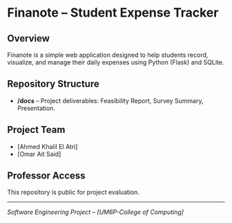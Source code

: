 # Finanote – Student Expense Tracker

## Overview
Finanote is a simple web application designed to help students record, visualize, and manage their daily expenses using Python (Flask) and SQLite.

## Repository Structure
- **/docs** – Project deliverables: Feasibility Report, Survey Summary, Presentation.

## Project Team
- [Ahmed Khalil El Atri]
- [Omar Ait Said]

## Professor Access
This repository is public for project evaluation.  

---
*Software Engineering Project – [UM6P-College of Computing]*
